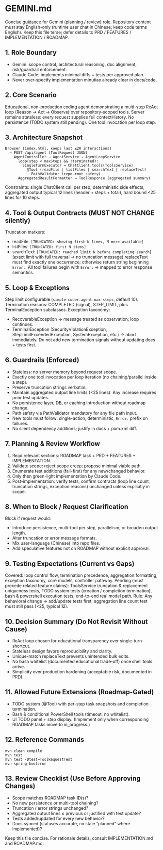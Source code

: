 # GEMINI.md

Concise guidance for Gemini (planning / review) role. Repository content must stay English-only (runtime user chat in Chinese; keep code terms English). Keep this file terse; defer details to PRD / FEATURES / IMPLEMENTATION / ROADMAP.

## 1. Role Boundary
- Gemini: scope control, architectural reasoning, doc alignment, risk/guardrail enforcement.
- Claude Code: implements minimal diffs + tests per approved plan.
- Never over-specify implementation minutiae already clear in docs/code.

## 2. Core Scenario
Educational, non-production coding agent demonstrating a multi-step ReAct loop (Reason → Act → Observe) over repository-scoped tools. Server remains stateless: every request supplies full contextHistory. No persistence (TODO system still pending). One tool invocation per loop step.

## 3. Architecture Snapshot
```
Browser (index.html, keeps last ≤20 interactions)
  → POST /api/agent (ToolRequest JSON)
    AgentController → AgentService → AgentLoopService
      loop(step < maxSteps && !terminated):
        SingleTurnExecutor → ChatClient.tools(ToolsService)
          @Tool (readFile | listFiles | searchText | replaceText)
            PathValidator (repo-root safety)
      AggregatedResultFormatter → ToolResponse (aggregated summary)
```
Constraints: single ChatClient call per step; deterministic side effects; aggregated output typical 12 lines (header + steps + total), hard bound <25 lines for 10 steps.

## 4. Tool & Output Contracts (MUST NOT CHANGE silently)
Truncation markers:
- readFile: `[TRUNCATED: showing first N lines, M more available]`
- listFiles: `[TRUNCATED: first N items]`
- searchText: `[TRUNCATED: reached limit N before completing search]` (exact limit with full traversal → no truncation message)
replaceText must find exactly one occurrence; otherwise return string beginning `Error:`.
All tool failures begin with `Error:` → mapped to error response semantics.

## 5. Loop & Exceptions
Step limit configurable (`simple-coder.agent.max-steps`, default 10). Termination reasons: COMPLETED (signal), STEP_LIMIT, plus TerminalException subclasses. Exception taxonomy:
- RecoverableException → message treated as observation; loop continues.
- TerminalException (SecurityViolationException, StepLimitExceededException, SystemException, etc.) → abort immediately.
Do not add new termination signals without updating docs + tests first.

## 6. Guardrails (Enforced)
- Stateless: no server memory beyond request scope.
- Exactly one tool invocation per loop iteration (no chaining/parallel inside a step).
- Preserve truncation strings verbatim.
- Maintain aggregated output line limits (<25 lines). Any increase requires prior test updates.
- No persistence layer, DB, or caching introduction without roadmap change.
- Path safety via PathValidator mandatory for any file path input.
- New tools must follow: single-action, deterministic, `Error:` prefix on failures.
- No silent dependency additions; justify in docs + pom.xml diff.

## 7. Planning & Review Workflow
1. Read relevant sections: ROADMAP task + PRD + FEATURES + IMPLEMENTATION.
2. Validate scope: reject scope creep; propose minimal viable path.
3. Enumerate test additions (fail-first) for any new/changed behavior.
4. Only then green-light implementation by Claude Code.
5. Post-implementation: verify tests, confirm contracts (loop line count, truncation strings, exception reasons) unchanged unless explicitly in scope.

## 8. When to Block / Request Clarification
Block if request would:
- Introduce persistence, multi-tool per step, parallelism, or broaden output length.
- Alter truncation or error message formats.
- Mix user-language (Chinese) into repo files.
- Add speculative features not on ROADMAP without explicit approval.

## 9. Testing Expectations (Current vs Gaps)
Covered: loop control flow, termination precedence, aggregation formatting, exception taxonomy, core models, controller pathway.
Pending (must precede related feature claims): ToolsService truncation & replacement uniqueness tests, TODO system tests (creation / completion termination), bash & powershell execution tests, end-to-end real model path.
Rule: Any behavioral change → add/update tests first; aggregation line count test must still pass (<25, typical 12).

## 10. Decision Summary (Do Not Revisit Without Cause)
- ReAct loop chosen for educational transparency over single-turn shortcut.
- Stateless design favors reproducibility and clarity.
- Unique-match replaceText prevents unintended bulk edits.
- No bash whitelist (documented educational trade-off) once shell tools arrive.
- Simplicity over production hardening (acceptable risk, documented in PRD).

## 11. Allowed Future Extensions (Roadmap-Gated)
- TODO system (@Tool) with per-step task snapshots and completion termination.
- Bash & conditional PowerShell tools (timeout, no whitelist).
- UI TODO panel + step display.
(Implement only when corresponding ROADMAP tasks move to in_progress.)

## 12. Reference Commands
```
mvn clean compile
mvn test
mvn test -Dtest=ToolRequestTest
mvn spring-boot:run
```

## 13. Review Checklist (Use Before Approving Changes)
- Scope matches ROADMAP task ID(s)?
- No new persistence or multi-tool chaining? 
- Truncation / error strings unchanged? 
- Aggregated output lines ≤ previous or justified with test update? 
- Tests added/updated for every new behavior? 
- Docs synced (statuses accurate, no stale "planned" where implemented)?

Keep this file concise. For rationale details, consult IMPLEMENTATION.md and ROADMAP.md.